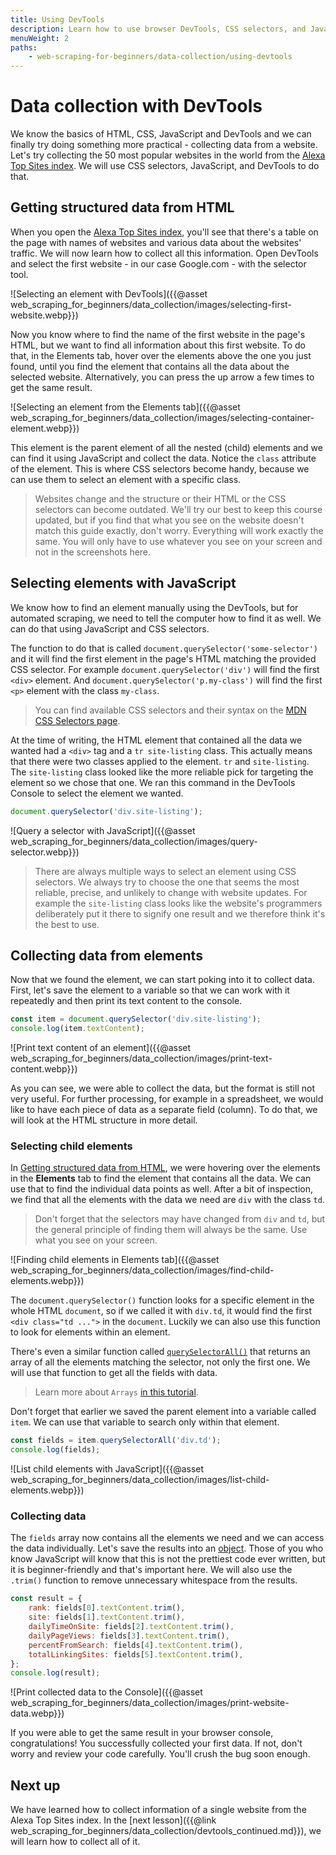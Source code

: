```yaml
---
title: Using DevTools
description: Learn how to use browser DevTools, CSS selectors, and JavaScript to collect data from a website.
menuWeight: 2
paths:
    - web-scraping-for-beginners/data-collection/using-devtools
---
```


# [](#devtools-data-collection) Data collection with DevTools

We know the basics of HTML, CSS, JavaScript and DevTools and we can finally try doing something more practical - collecting data from a website. Let's try collecting the 50 most popular websites in the world from the <a href="https://www.alexa.com/topsites" target="_blank">Alexa Top Sites index</a>. We will use CSS selectors, JavaScript, and DevTools to do that.

## [](#getting-structured-data) Getting structured data from HTML

When you open the <a href="https://www.alexa.com/topsites" target="_blank">Alexa Top Sites index</a>, you'll see that there's a table on the page with names of websites and various data about the websites' traffic. We will now learn how to collect all this information. Open DevTools and select the first website - in our case Google.com - with the selector tool.

![Selecting an element with DevTools]({{@asset web_scraping_for_beginners/data_collection/images/selecting-first-website.webp}})

Now you know where to find the name of the first website in the page's HTML, but we want to find all information about this first website. To do that, in the Elements tab, hover over the elements above the one you just found, until you find the element that contains all the data about the selected website. Alternatively, you can press the up arrow a few times to get the same result.

![Selecting an element from the Elements tab]({{@asset web_scraping_for_beginners/data_collection/images/selecting-container-element.webp}})

This element is the parent element of all the nested (child) elements and we can find it using JavaScript and collect the data. Notice the `class` attribute of the element. This is where CSS selectors become handy, because we can use them to select an element with a specific class.

> Websites change and the structure or their HTML or the CSS selectors can become outdated. We'll try our best to keep this course updated, but if you find that what you see on the website doesn't match this guide exactly, don't worry. Everything will work exactly the same. You will only have to use whatever you see on your screen and not in the screenshots here.

## [](#selecting-elements) Selecting elements with JavaScript

We know how to find an element manually using the DevTools, but for automated scraping, we need to tell the computer how to find it as well. We can do that using JavaScript and CSS selectors.

The function to do that is called `document.querySelector('some-selector')` and it will find the first element in the page's HTML matching the provided CSS selector. For example `document.querySelector('div')` will find the first `<div>` element. And `document.querySelector('p.my-class')` will find the first `<p>` element with the class `my-class`.

> You can find available CSS selectors and their syntax on the <a href="https://developer.mozilla.org/en-US/docs/Web/CSS/CSS_Selectors" target="_blank">MDN CSS Selectors page</a>.

At the time of writing, the HTML element that contained all the data we wanted had a `<div>` tag and a `tr site-listing` class. This actually means that there were two classes applied to the element. `tr` and `site-listing`. The `site-listing` class looked like the more reliable pick for targeting the element so we chose that one. We ran this command in the DevTools Console to select the element we wanted.

```js
document.querySelector('div.site-listing');
```

![Query a selector with JavaScript]({{@asset web_scraping_for_beginners/data_collection/images/query-selector.webp}})

> There are always multiple ways to select an element using CSS selectors. We always try to choose the one that seems the most reliable, precise, and unlikely to change with website updates. For example the `site-listing` class looks like the website's programmers deliberately put it there to signify one result and we therefore think it's the best to use.

## [](#collecting-from-elements) Collecting data from elements

Now that we found the element, we can start poking into it to collect data. First, let's save the element to a variable so that we can work with it repeatedly and then print its text content to the console.

```js
const item = document.querySelector('div.site-listing');
console.log(item.textContent);
```

![Print text content of an element]({{@asset web_scraping_for_beginners/data_collection/images/print-text-content.webp}})

As you can see, we were able to collect the data, but the format is still not very useful. For further processing, for example in a spreadsheet, we would like to have each piece of data as a separate field (column). To do that, we will look at the HTML structure in more detail.

### [](#selecting-child-elements) Selecting child elements

In [Getting structured data from HTML](#getting-structured-data-from-html), we were hovering over the elements in the **Elements** tab to find the element that contains all the data. We can use that to find the individual data points as well. After a bit of inspection, we find that all the elements with the data we need are `div` with the class `td`.

> Don't forget that the selectors may have changed from `div` and `td`, but the general principle of finding them will always be the same. Use what you see on your screen.

![Finding child elements in Elements tab]({{@asset web_scraping_for_beginners/data_collection/images/find-child-elements.webp}})

The `document.querySelector()` function looks for a specific element in the whole HTML `document`, so if we called it with `div.td`, it would find the first `<div class="td ...">` in the `document`. Luckily we can also use this function to look for elements within an element.

There's even a similar function called <a href="https://javascript.info/searching-elements-dom#querySelectorAll" target="_blank">`querySelectorAll()`</a> that returns an array of all the elements matching the selector, not only the first one. We will use that function to get all the fields with data.

> Learn more about `Arrays` <a href="https://javascript.info/array" target="_blank">in this tutorial</a>.

Don't forget that earlier we saved the parent element into a variable called `item`. We can use that variable to search only within that element.

```js
const fields = item.querySelectorAll('div.td');
console.log(fields);
```

![List child elements with JavaScript]({{@asset web_scraping_for_beginners/data_collection/images/list-child-elements.webp}})

### [](#collecting-data) Collecting data

The `fields` array now contains all the elements we need and we can access the data individually. Let's save the results into an <a href="https://javascript.info/object" target="_blank">object</a>. Those of you who know JavaScript will know that this is not the prettiest code ever written, but it is beginner-friendly and that's important here. We will also use the `.trim()` function to remove unnecessary whitespace from the results.

```js
const result = {
    rank: fields[0].textContent.trim(),
    site: fields[1].textContent.trim(),
    dailyTimeOnSite: fields[2].textContent.trim(),
    dailyPageViews: fields[3].textContent.trim(),
    percentFromSearch: fields[4].textContent.trim(),
    totalLinkingSites: fields[5].textContent.trim(),
};
console.log(result);
```

![Print collected data to the Console]({{@asset web_scraping_for_beginners/data_collection/images/print-website-data.webp}})

If you were able to get the same result in your browser console, congratulations! You successfully collected your first data. If not, don't worry and review your code carefully. You'll crush the bug soon enough.

## [](#next) Next up

We have learned how to collect information of a single website from the Alexa Top Sites index. In the [next lesson]({{@link web_scraping_for_beginners/data_collection/devtools_continued.md}}), we will learn how to collect all of it.
